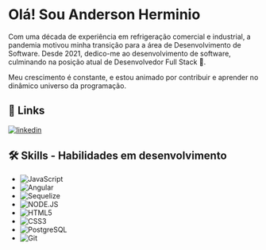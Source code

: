 # Olá! Sou Anderson Herminio

Com uma década de experiência em refrigeração comercial e industrial, a pandemia motivou minha transição para a área de Desenvolvimento de Software. 
Desde 2021, dedico-me ao desenvolvimento de software, culminando na posição atual de Desenvolvedor Full Stack 🧠. 

Meu crescimento é constante, e estou animado por contribuir e aprender no dinâmico universo da programação.


## 🔗 Links

[![linkedin](https://img.shields.io/badge/linkedin-0A66C2?style=for-the-badge&logo=linkedin&logoColor=white)](https://www.linkedin.com/in/anderson-herm%C3%ADnio-620867232/)



## 🛠 Skills - Habilidades em desenvolvimento
- ![JavaScript](https://img.shields.io/badge/JavaScript-F7DF1E?style=for-the-badge&logo=javascript&logoColor=black)
- ![Angular](https://img.shields.io/badge/Angular.JS-DD0031?style=for-the-badge&logo=angular&logoColor=white)
- ![Sequelize](https://img.shields.io/badge/Sequelize-0175C2?style=for-the-badge&logoColor=white)
- ![NODE.JS](https://img.shields.io/badge/NODE.JS-239120?style=for-the-badge&logoColor=white)
- ![HTML5](https://img.shields.io/badge/HTML5-E34F26?style=for-the-badge&logo=html5&logoColor=white)
- ![CSS3](https://img.shields.io/badge/CSS3-1572B6?style=for-the-badge&logo=css3&logoColor=white)
- ![PostgreSQL](https://img.shields.io/badge/PostgreSQL-000?style=for-the-badge&logo=postgresql)
- ![Git](https://img.shields.io/badge/GIT-E44C30?style=for-the-badge&logo=git&logoColor=white)
